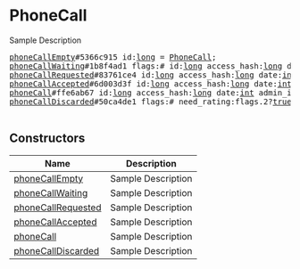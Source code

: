 # PhoneCall

Sample Description

<pre>
<a href="../constructor/phoneCallEmpty.md">phoneCallEmpty</a>#5366c915 id:<a href="../type/long.md">long</a> = <a href="../type/PhoneCall.md">PhoneCall</a>;
<a href="../constructor/phoneCallWaiting.md">phoneCallWaiting</a>#1b8f4ad1 flags:# id:<a href="../type/long.md">long</a> access_hash:<a href="../type/long.md">long</a> date:<a href="../type/int.md">int</a> admin_id:<a href="../type/int.md">int</a> participant_id:<a href="../type/int.md">int</a> protocol:<a href="../type/PhoneCallProtocol.md">PhoneCallProtocol</a> receive_date:flags.0?<a href="../type/int.md">int</a> = <a href="../type/PhoneCall.md">PhoneCall</a>;
<a href="../constructor/phoneCallRequested.md">phoneCallRequested</a>#83761ce4 id:<a href="../type/long.md">long</a> access_hash:<a href="../type/long.md">long</a> date:<a href="../type/int.md">int</a> admin_id:<a href="../type/int.md">int</a> participant_id:<a href="../type/int.md">int</a> g_a_hash:<a href="../type/bytes.md">bytes</a> protocol:<a href="../type/PhoneCallProtocol.md">PhoneCallProtocol</a> = <a href="../type/PhoneCall.md">PhoneCall</a>;
<a href="../constructor/phoneCallAccepted.md">phoneCallAccepted</a>#6d003d3f id:<a href="../type/long.md">long</a> access_hash:<a href="../type/long.md">long</a> date:<a href="../type/int.md">int</a> admin_id:<a href="../type/int.md">int</a> participant_id:<a href="../type/int.md">int</a> g_b:<a href="../type/bytes.md">bytes</a> protocol:<a href="../type/PhoneCallProtocol.md">PhoneCallProtocol</a> = <a href="../type/PhoneCall.md">PhoneCall</a>;
<a href="../constructor/phoneCall.md">phoneCall</a>#ffe6ab67 id:<a href="../type/long.md">long</a> access_hash:<a href="../type/long.md">long</a> date:<a href="../type/int.md">int</a> admin_id:<a href="../type/int.md">int</a> participant_id:<a href="../type/int.md">int</a> g_a_or_b:<a href="../type/bytes.md">bytes</a> key_fingerprint:<a href="../type/long.md">long</a> protocol:<a href="../type/PhoneCallProtocol.md">PhoneCallProtocol</a> connection:<a href="../type/PhoneConnection.md">PhoneConnection</a> alternative_connections:Vector&lt;<a href="../type/PhoneConnection.md">PhoneConnection</a>&gt; start_date:<a href="../type/int.md">int</a> = <a href="../type/PhoneCall.md">PhoneCall</a>;
<a href="../constructor/phoneCallDiscarded.md">phoneCallDiscarded</a>#50ca4de1 flags:# need_rating:flags.2?<a href="../type/true.md">true</a> need_debug:flags.3?<a href="../type/true.md">true</a> id:<a href="../type/long.md">long</a> reason:flags.0?<a href="../type/PhoneCallDiscardReason.md">PhoneCallDiscardReason</a> duration:flags.1?<a href="../type/int.md">int</a> = <a href="../type/PhoneCall.md">PhoneCall</a>;

</pre>

## Constructors

| Name | Description |
|------|-------------|
| [phoneCallEmpty](../constructor/phoneCallEmpty.md) | Sample Description |
| [phoneCallWaiting](../constructor/phoneCallWaiting.md) | Sample Description |
| [phoneCallRequested](../constructor/phoneCallRequested.md) | Sample Description |
| [phoneCallAccepted](../constructor/phoneCallAccepted.md) | Sample Description |
| [phoneCall](../constructor/phoneCall.md) | Sample Description |
| [phoneCallDiscarded](../constructor/phoneCallDiscarded.md) | Sample Description |

